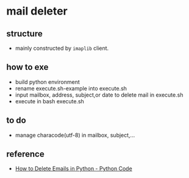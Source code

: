 # mail deleter 

## structure
- mainly constructed by `imaplib` client.

## how to exe 
- build python environment
- rename execute.sh-example into execute.sh
- input mailbox, address, subject,or date to delete mail in execute.sh
- execute in bash execute.sh

## to do 
- manage characode(utf-8) in mailbox, subject,...

## reference 
- [How to Delete Emails in Python - Python Code](https://www.thepythoncode.com/article/deleting-emails-in-python?ref=morioh.com&utm_source=morioh.com)